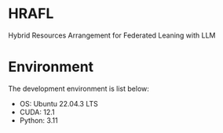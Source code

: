 # HRAFL

Hybrid Resources Arrangement for Federated Leaning with LLM

# Environment

The development environment is list below:

- OS: Ubuntu 22.04.3 LTS
- CUDA: 12.1
- Python: 3.11
